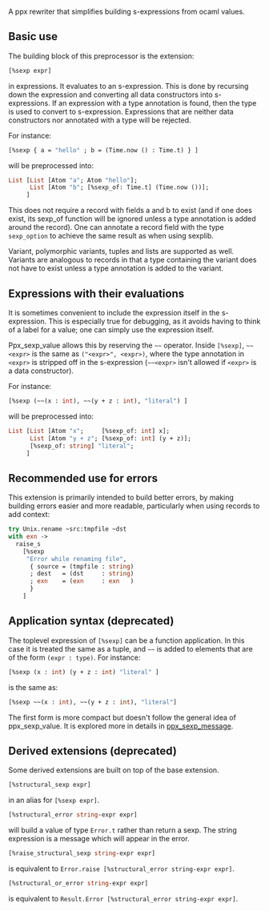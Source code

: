 A ppx rewriter that simplifies building s-expressions from ocaml values.

Basic use
---------

The building block of this preprocessor is the extension:

```ocaml
[%sexp expr]
```

in expressions. It evaluates to an s-expression. This is done by
recursing down the expression and converting all data constructors
into s-expressions. If an expression with a type annotation is found,
then the type is used to convert to s-expression. Expressions that are
neither data constructors nor annotated with a type will be rejected.

For instance:

```ocaml
[%sexp { a = "hello" ; b = (Time.now () : Time.t) } ]
```

will be preprocessed into:

```ocaml
List [List [Atom "a"; Atom "hello"];
      List [Atom "b"; [%sexp_of: Time.t] (Time.now ())];
     ]
```

This does not require a record with fields a and b to exist (and if
one does exist, its sexp_of function will be ignored unless a type
annotation is added around the record).
One can annotate a record field with the type `sexp_option` to achieve
the same result as when using sexplib.

Variant, polymorphic variants, tuples and lists are supported as
well.  Variants are analogous to records in that a type containing the
variant does not have to exist unless a type annotation is added to
the variant.

Expressions with their evaluations
----------------------------------

It is sometimes convenient to include the expression itself in the
s-expression. This is especially true for debugging, as it avoids
having to think of a label for a value; one can simply use the
expression itself.

Ppx\_sexp\_value allows this by reserving the `~~` operator. Inside
`[%sexp]`, `~~<expr>` is the same as `("<expr>", <expr>)`, where the
type annotation in `<expr>` is stripped off in the s-expression
(`~~<expr>` isn't allowed if `<expr>` is a data constructor).

For instance:

```ocaml
[%sexp (~~(x : int), ~~(y + z : int), "literal") ]
```

will be preprocessed into:

```ocaml
List [List [Atom "x";     [%sexp_of: int] x];
      List [Atom "y + z"; [%sexp_of: int] (y + z)];
      [%sexp_of: string] "literal";
     ]
```

Recommended use for errors
--------------------------

This extension is primarily intended to build better errors, by making
building errors easier and more readable, particularly when using
records to add context:

```ocaml
try Unix.rename ~src:tmpfile ~dst
with exn ->
  raise_s
    [%sexp
     "Error while renaming file",
      { source = (tmpfile : string)
      ; dest   = (dst     : string)
      ; exn    = (exn     : exn   )
      }
    ]
```

Application syntax (deprecated)
-------------------------------

The toplevel expression of `[%sexp]` can be a function application. In
this case it is treated the same as a tuple, and `~~` is added to
elements that are of the form `(expr : type)`. For instance:

```ocaml
[%sexp (x : int) (y + z : int) "literal" ]
```

is the same as:

```ocaml
[%sexp ~~(x : int), ~~(y + z : int), "literal"]
```

The first form is more compact but doesn't follow the general idea of
ppx\_sexp\_value. It is explored more in details in
[ppx_sexp_message](https://github.com/janestreet/ppx_sexp_message).

Derived extensions (deprecated)
-------------------------------

Some derived extensions are built on top of the base extension.

```ocaml
[%structural_sexp expr]
```

in an alias for `[%sexp expr]`.

```ocaml
[%structural_error string-expr expr]
```

will build a value of type `Error.t` rather than return a sexp. The
string expression is a message which will appear in the error.

```ocaml
[%raise_structural_sexp string-expr expr]
```

is equivalent to `Error.raise [%structural_error string-expr expr]`.

```ocaml
[%structural_or_error string-expr expr]
```

is equivalent to `Result.Error [%structural_error string-expr expr]`.
